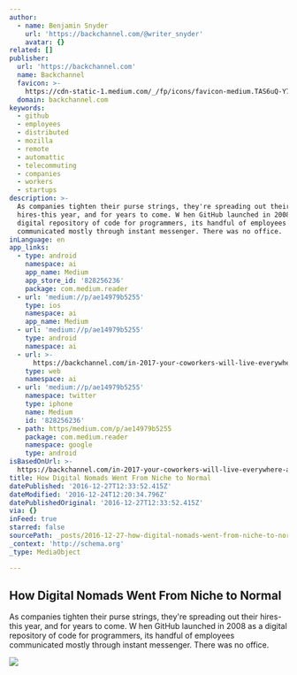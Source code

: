 ```yaml
---
author:
  - name: Benjamin Snyder
    url: 'https://backchannel.com/@writer_snyder'
    avatar: {}
related: []
publisher:
  url: 'https://backchannel.com'
  name: Backchannel
  favicon: >-
    https://cdn-static-1.medium.com/_/fp/icons/favicon-medium.TAS6uQ-Y7kcKgi0xjcYHXw.ico
  domain: backchannel.com
keywords:
  - github
  - employees
  - distributed
  - mozilla
  - remote
  - automattic
  - telecommuting
  - companies
  - workers
  - startups
description: >-
  As companies tighten their purse strings, they're spreading out their
  hires-this year, and for years to come. W hen GitHub launched in 2008 as a
  digital repository of code for programmers, its handful of employees
  communicated mostly through instant messenger. There was no office.
inLanguage: en
app_links:
  - type: android
    namespace: ai
    app_name: Medium
    app_store_id: '828256236'
    package: com.medium.reader
  - url: 'medium://p/ae14979b5255'
    type: ios
    namespace: ai
    app_name: Medium
  - url: 'medium://p/ae14979b5255'
    type: android
    namespace: ai
  - url: >-
      https://backchannel.com/in-2017-your-coworkers-will-live-everywhere-ae14979b5255
    type: web
    namespace: ai
  - url: 'medium://p/ae14979b5255'
    namespace: twitter
    type: iphone
    name: Medium
    id: '828256236'
  - path: https/medium.com/p/ae14979b5255
    package: com.medium.reader
    namespace: google
    type: android
isBasedOnUrl: >-
  https://backchannel.com/in-2017-your-coworkers-will-live-everywhere-ae14979b5255#.5dk7q67yn
title: How Digital Nomads Went From Niche to Normal
datePublished: '2016-12-27T12:33:52.415Z'
dateModified: '2016-12-24T12:20:34.796Z'
datePublishedOriginal: '2016-12-27T12:33:52.415Z'
via: {}
inFeed: true
starred: false
sourcePath: _posts/2016-12-27-how-digital-nomads-went-from-niche-to-normal.md
_context: 'http://schema.org'
_type: MediaObject

---
```

<article style=""><h1>How Digital Nomads Went From Niche to Normal</h1><p>As companies tighten their purse strings, they're spreading out their hires-this year, and for years to come. W hen GitHub launched in 2008 as a digital repository of code for programmers, its handful of employees communicated mostly through instant messenger. There was no office.</p><img src="https://cdn-images-1.medium.com/max/2000/1*qbZJrH7Vm4JN7ntgH3K2gw.jpeg" /></article>